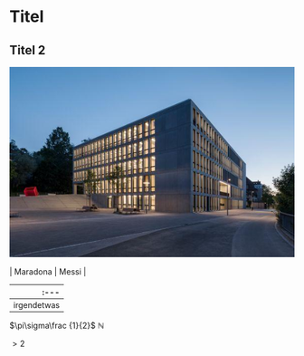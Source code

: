 # Titel
## Titel 2
![nicht gefunden](<kantonsschule _bueelrain_winterthur_neubau.1577093922824.jpeg>)

| Maradona | Messi |

| :--- | 
| ---: |
| irgendetwas | nichts |

$\pi\sigma\frac {1}{2}$
$\mathbb{N}$

$>{2}$
